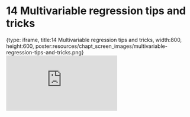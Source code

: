 # 14 Multivariable regression tips and tricks
 
{type: iframe, title:14 Multivariable regression tips and tricks, width:800, height:600, poster:resources/chapt_screen_images/multivariable-regression-tips-and-tricks.png}
![](https://b7m.github.io/Regression_Models/no_toc/multivariable-regression-tips-and-tricks.html)
 

 
